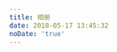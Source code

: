 ```yaml
---
title: 相册
date: 2018-05-17 13:45:32
noDate: 'true'
---
```


<link type="text/css" href="/fancybox/jquery.fancybox.css" rel="stylesheet">
<div class="instagram">
	<section class="archives album">
		<ul class="img-box-ul"></ul>
	</section>
</div>
